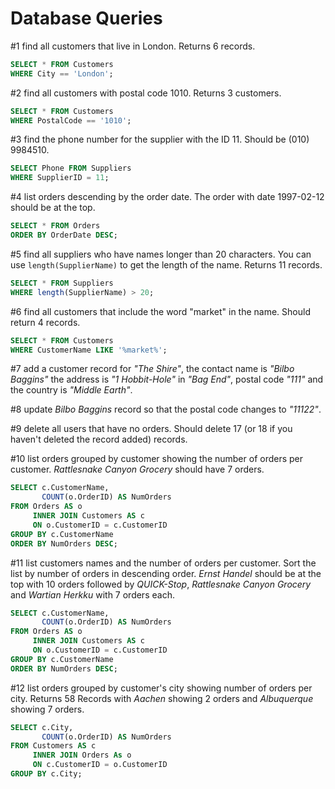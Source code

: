 # Database Queries

#1 find all customers that live in London. Returns 6 records.
```sql
SELECT * FROM Customers
WHERE City == 'London';
```

#2 find all customers with postal code 1010. Returns 3 customers.
```sql
SELECT * FROM Customers
WHERE PostalCode == '1010';
```

#3 find the phone number for the supplier with the ID 11. Should be (010) 9984510.
```sql
SELECT Phone FROM Suppliers
WHERE SupplierID = 11;
```

#4 list orders descending by the order date. The order with date 1997-02-12 should be at the top.
```sql
SELECT * FROM Orders
ORDER BY OrderDate DESC;
```

#5 find all suppliers who have names longer than 20 characters. You can use `length(SupplierName)` to get the length of the name. Returns 11 records.
```sql
SELECT * FROM Suppliers
WHERE length(SupplierName) > 20;
```

#6 find all customers that include the word "market" in the name. Should return 4 records.
```sql
SELECT * FROM Customers
WHERE CustomerName LIKE '%market%';
```

#7 add a customer record for _"The Shire"_, the contact name is _"Bilbo Baggins"_ the address is _"1 Hobbit-Hole"_ in _"Bag End"_, postal code _"111"_ and the country is _"Middle Earth"_.

#8 update _Bilbo Baggins_ record so that the postal code changes to _"11122"_.

#9 delete all users that have no orders. Should delete 17 (or 18 if you haven't deleted the record added) records.

#10 list orders grouped by customer showing the number of orders per customer. _Rattlesnake Canyon Grocery_ should have 7 orders.
```sql
SELECT c.CustomerName, 
       COUNT(o.OrderID) AS NumOrders
FROM Orders AS o 
     INNER JOIN Customers AS c
     ON o.CustomerID = c.CustomerID
GROUP BY c.CustomerName
ORDER BY NumOrders DESC;
```

#11 list customers names and the number of orders per customer. Sort the list by number of orders in descending order. _Ernst Handel_ should be at the top with 10 orders followed by _QUICK-Stop_, _Rattlesnake Canyon Grocery_ and _Wartian Herkku_ with 7 orders each.
```sql
SELECT c.CustomerName, 
       COUNT(o.OrderID) AS NumOrders
FROM Orders AS o 
     INNER JOIN Customers AS c
     ON o.CustomerID = c.CustomerID
GROUP BY c.CustomerName
ORDER BY NumOrders DESC;
```

#12 list orders grouped by customer's city showing number of orders per city. Returns 58 Records with _Aachen_ showing 2 orders and _Albuquerque_ showing 7 orders.
```sql
SELECT c.City, 
       COUNT(o.OrderID) AS NumOrders
FROM Customers AS c
     INNER JOIN Orders As o
     ON c.CustomerID = o.CustomerID
GROUP BY c.City;
```

